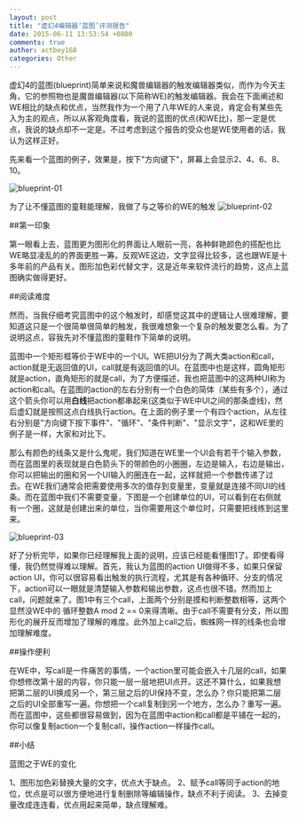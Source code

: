 ```yaml
---
layout: post
title: "虚幻4编辑器‘蓝图’评测报告"
date: 2015-06-11 13:53:54 +0800
comments: true
author: actboy168
categories: Other
---
```


虚幻4的蓝图(blueprint)简单来说和魔兽编辑器的触发编辑器类似，而作为今天主角，它的参照物也是魔兽编辑器(以下简称WE)的触发编辑器。我会在下面阐述和WE相比的缺点和优点，当然我作为一个用了八年WE的人来说，肯定会有某些先入为主的观点，所以从客观角度看，我说的蓝图的优点(和WE比)，那一定是优点，我说的缺点却不一定是。不过考虑到这个报告的受众也是WE使用者的话，我认为这样正好。

<!-- more -->

先来看一个蓝图的例子，效果是，按下"方向键下"，屏幕上会显示2、4、6、8、10。

![blueprint-01](/images/blog/2015/blueprint-01.png)

为了让不懂蓝图的童鞋能理解，我做了与之等价的WE的触发
![blueprint-02](/images/blog/2015/blueprint-02.jpg)

##第一印象

第一眼看上去，蓝图更为图形化的界面让人眼前一亮，各种鲜艳颜色的搭配也比WE略显凌乱的的界面更胜一筹。反观WE这边，文字显得比较多，这也跟WE是十多年前的产品有关。图形加色彩代替文字，这是近年来软件流行的趋势，这点上蓝图确实做得更好。

##阅读难度

然而，当我仔细考究蓝图中的这个触发时，却感觉这其中的逻辑让人很难理解，要知道这只是一个很简单很简单的触发，我很难想象一个复杂的触发要怎么看。为了说明这点，容我先对不懂蓝图的童鞋作下简单的说明。

蓝图中一个矩形框等价于WE中的一个UI。WE把UI分为了两大类action和call，action就是无返回值的UI，call就是有返回值的UI。在蓝图中也是这样，圆角矩形就是action，直角矩形的就是call，为了方便描述，我也把蓝图中的这两种UI称为action和call。在蓝图的action的左右分别有一个白色的简体（某些有多个），通过这个箭头你可以用**白线**把action都串起来(这类似于WE中UI之间的那条虚线)，然后虚幻就是按照这点白线执行action。在上面的例子里一个有四个action，从左往右分别是"方向键下按下事件"、"循环"、"条件判断"、"显示文字"，这和WE里的例子是一样，大家和对比下。

那么有颜色的线条又是什么鬼呢，我们知道在WE里一个UI会有若干个输入参数，而在蓝图里的表现就是白色箭头下的带颜色的小圈圈，左边是输入，右边是输出，你可以把输出的圈和另一个UI输入的圈连在一起，这样就把一个参数传递了过去。在WE我们通常会把需要使用多次的值存到变量里，变量就是连接不同UI的线条。而在蓝图中我们不需要变量，下图是一个创建单位的UI，可以看到在右侧就有一个圈，这就是创建出来的单位，当你需要用这个单位时，只需要把线练到这里来。

![blueprint-03](/images/blog/2015/blueprint-03.jpg)

好了分析完毕，如果你已经理解我上面的说明，应该已经能看懂图1了。即使看得懂，我仍然觉得难以理解。首先，我认为蓝图的action UI做得不多，如果只保留action UI，你可以很容易看出触发的执行流程，尤其是有各种循环、分支的情况下，action可以一眼就是清楚输入参数和输出参数，这点也很不错。然而加上call，问题就来了。图1中有三个call，上面两个分别是摸和判断整数相等，这两个显然没WE中的 循环整数A mod 2 == 0来得清晰。由于call不需要有分支，所以图形化的展开反而增加了理解的难度。此外加上call之后，蜘蛛网一样的线条也会增加理解难度。

##操作便利

在WE中，写call是一件痛苦的事情，一个action里可能会嵌入十几层的call，如果你想修改第十层的内容，你只能一层一层地把UI点开。这还不算什么，如果我想把第二层的UI换成另一个，第三层之后的UI保持不变，怎么办？你只能把第二层之后的UI全部重写一遍。你想把一个call复制到另一个地方，怎么办？重写一遍。而在蓝图中，这些都很容易做到，因为在蓝图中action和call都是平铺在一起的，你可以像复制action一个复制call，操作action一样操作call。

##小结

蓝图之于WE的变化

1、图形加色彩替换大量的文字，优点大于缺点。
2、赋予call等同于action的地位，优点是可以很方便地进行复制删除等编辑操作，缺点不利于阅读。
3、去掉变量改成连连看，优点用起来简单，缺点理解难。
